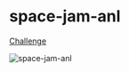# space-jam-anl


<a href="https://docs.microsoft.com/en-us/learn/paths/optimize-basketball-games-with-machine-learning/">Challenge</a> 

![space-jam-anl](https://docs.microsoft.com/en-us/learn/modules/predict-basketball-player-efficiency-ratings/media/space-jam-end-card.png)
